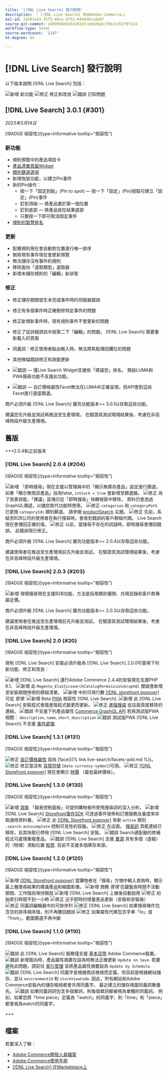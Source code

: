 ```yaml
---
title: '[!DNL Live Search] 發行說明'
description: 「 [!DNL Live Search] 來自Adobe Commerce。」
exl-id: 2a581e43-35f5-48ce-9752-844430ccdebf
source-git-commit: a589956b5594283d7ceb620abc76b2c352f8f524
workflow-type: tm+mt
source-wordcount: '1147'
ht-degree: 0%

---
```


# [!DNL Live Search] 發行說明

以下版本說明 [!DNL Live Search] 包括：

![新增](../assets/new.svg) 新功能
![修正](../assets/fix.svg) 修正和改良
![錯誤](../assets/bug.svg) 已知問題

## [!DNL Live Search] 3.0.1 {#301}

_2023年3月14日_

[!BADGE 相容性]{type=Informative tooltip="相容性"}

### 新功能

* 規則預覽中的產品項目卡
* [產品清單頁面Widget](https://experienceleague.adobe.com/docs/commerce-merchant-services/live-search/live-search-storefront/plp-styling.html)
* [類別篩選選項](https://developer.adobe.com/commerce/webapi/graphql/schema/live-search/queries/product-search/#facets)
* 新增拖放功能，以建立Pin事件
* 新的Pin操作：
   * 按一下「固定到點」(Pin to spot) — 按一下「固定」(Pin)按鈕可建立「固定」(Pin)事件
   * 釘到頂端 — 將產品置於第一個位置
   * 釘到底部 — 將產品放在結果底部
   * 只要按一下即可取消固定事件
* [規則的智慧排名](https://experienceleague.adobe.com/docs/commerce-merchant-services/live-search/live-search-admin/rules/rules-add.html#ranking-type)

### 更新

* 配置規則現在會自動對位置進行唯一排序
* 刪除現有事件現在會更新預覽
* 無法儲存沒有事件的規則
* 移除面向「選取類型」選取器
* 新增未儲存規則的「編輯」新狀態

### 修正

* 修正儲存期間發生未完成事件時的伺服器錯誤
* 修正有多個事件時正確刪除特定事件的問題
* 修正新增新事件時，現有規則事件不會更新的問題
* 修正了從詳細資訊中按第二下「編輯」的問題， [!DNL Live Search] 需要重新載入的頁面
* 同義詞：修正使用者點出輸入時，無法將焦點傳回欄位的問題
* 其他微幅錯誤修正和效能更新


* ![錯誤](../assets/bug.svg)  — 僅Live Search Widget支援依「建議您」排名。 預設LUMA和PWA搜尋功能不支援此功能。
* ![錯誤](../assets/bug.svg)  — 自訂價格屬性Facet無法在LUMA中正確呈現，但API會對這些Facet進行適當篩選。

商戶必須升級 [!DNL Live Search] 擴充功能版本>= 3.0.1以存取這些功能。

建議您先升級並測試再推送至生產環境。 在驗證其測試環境結果後，考慮在非高峰時段升級生產環境。

## 舊版

+++2.0.4和之前版本

### [!DNL Live Search] 2.0.4 {#204}

[!BADGE 相容性]{type=Informative tooltip="相容性"}

![新增](../assets/new.svg) 「即時搜尋」現在支援以管理員中的「顯示無庫存產品」設定進行篩選。 如果「顯示無現貨產品」設為false, `inStock = true` 會新增至篩選器。
![修正](../assets/fix.svg) 為了改善效能，「建議」區塊已從「即時搜尋」快顯視窗中移除。 資料仍會透過GraphQL傳遞，以備您取代功能時使用。
![修正](../assets/fix.svg) `categories` 和 `categoryPath` 已更換 `categoryIds` 類別篩選。 請參閱 [productSearch](https://developer.adobe.com/commerce/webapi/graphql/schema/live-search/queries/product-search/) 主題。
![修正](../assets/fix.svg) 先前，系結至B2B公司的使用者在執行搜尋時，會收到錯誤的客戶群組代碼。 Live Search現在會傳回正確的值。
![修正](../assets/fix.svg) 以前，當搜尋不存在的詞語時，即時搜尋會傳回錯誤。 此錯誤現已修正。

商戶必須升級 [!DNL Live Search] 擴充功能版本>= 2.0.4以存取這些功能。

建議使用者在推送至生產環境前先升級並測試。 在驗證其測試環境結果後，考慮在非高峰時段升級生產環境。

### [!DNL Live Search] 2.0.3 {#203}

[!BADGE 相容性]{type=Informative tooltip="相容性"}

![新增](../assets/new.svg) 現場搜尋現在支援B2B功能，方法是採用類別權限、共用目錄和客戶群專屬定價。

商戶必須升級 [!DNL Live Search] 擴充功能版本>= 2.0.3以存取這些功能。

建議使用者在推送至生產環境前先升級並測試。 在驗證其測試環境結果後，考慮在非高峰時段升級生產環境。

### [!DNL Live Search] 2.0 {#20}

[!BADGE 相容性]{type=Informative tooltip="相容性"}

現有 [!DNL Live Search] 安裝必須升級為 [!DNL Live Search] 2.0.0可善用下列新功能、修正和改良：

![新增](../assets/new.svg) [!DNL Live Search] 運行Adobe Commerce 2.4.4的安裝現在支援PHP 8.1。
![新增](../assets/new.svg) 此 `Magento_ElasticsearchCatalogPermissionsGraphQl` 模組會新增至安裝期間停用的模組清單。
![新增](../assets/new.svg) 中的可用行數 [[!DNL storefront popover]](quick-tour.md) 可從 *管理*.
![新增](../assets/new.svg) Beta [PWA](https://developer.adobe.com/commerce/pwa-studio/) 相容性 [!DNL Live Search].
![新增](../assets/new.svg) 此 [!DNL Live Search] 安裝程式會隨進階程式變更而更新。
![修正](../assets/fix.svg) [進階搜尋](https://experienceleague.adobe.com/docs/commerce-admin/catalog/catalog/search/search.html#advanced-search) 從店面頁尾移除的連結。
![錯誤](../assets/bug.svg) 不支援下列產品屬性 [Commerce GraphQL API](https://developer.adobe.com/commerce/webapi/graphql/) 若與測試版PWA相關： `description`, `name`, `short_description`
![錯誤](../assets/bug.svg) 測試版PWA [!DNL Live Search] 不支援 [事件處理](https://developer.adobe.com/commerce/services/shared-services/storefront-events/sdk/).

### [!DNL Live Search] 1.3.1 {#131}

[!BADGE 相容性]{type=Informative tooltip="相容性"}

![修正](../assets/fix.svg) [自訂價格屬性](https://experienceleague.adobe.com/docs/commerce-admin/catalog/product-attributes/attributes-input-types.html) 設為 [face]({% link live-search/facets-add.md %})。
![修正](../assets/fix.svg) 修正當沒有 [貨幣符號](https://experienceleague.adobe.com/docs/commerce-admin/stores-sales/site-store/currency/currency-configuration.html#step-5%3A-customize-currency-symbols-(optional)) (`data-currency-symbol`)可用。
![修正](../assets/fix.svg) [[!DNL Storefront popover]](storefront-popover.md) 現在會顯示 [特價](https://experienceleague.adobe.com/docs/commerce-admin/catalog/products/pricing/product-price-special.html) （最低最終價格）。

### [!DNL Live Search] 1.3.0 {#130}

[!BADGE 相容性]{type=Informative tooltip="相容性"}

![新增](../assets/new.svg) [效能](performance.md) 「報表控制面板」可提供購物者所使用搜尋詞的深入分析。
![新增](../assets/new.svg) [!DNL Live Search] [Storefront事件SDK](https://developer.adobe.com/commerce/services/shared-services/storefront-events/sdk/) 可透過事件發佈和訂閱服務及量度來存取通用資料層。
![修正](../assets/fix.svg) 此 [[!DNL Storefront popover]](storefront-popover.md) 有新 `active` 類別 `.search-autocomplete` 控制可見性的容器。
![修正](../assets/fix.svg) 在店面， [搜尋詞](https://experienceleague.adobe.com/docs/commerce-admin/catalog/catalog/search/search-terms.html#popular-search-terms) 頁尾連結已移除，且其快取已停用 [!DNL Live Search] 安裝。
![錯誤](../assets/bug.svg) Search適配器的修補程式可處理重複產品。
![錯誤](../assets/bug.svg) [!DNL Live Search] 支援 [單源](https://experienceleague.adobe.com/docs/commerce-admin/inventory/sources/sources-manage.html) 具有多個（虛擬）的（物理）清點位置 [股票](https://experienceleague.adobe.com/docs/commerce-admin/inventory/stocks/stocks-manage.html). 目前不支援多個庫存來源。

### [!DNL Live Search] 1.2.0 {#120}

[!BADGE 相容性]{type=Informative tooltip="相容性"}

![新增](../assets/new.svg) [[!DNL Storefront popover]](storefront-popover.md) 當購物者在「搜尋」方塊中輸入查詢時，顯示最上層搜尋結果的建議產品和縮圖影像。
![新增](../assets/new.svg) 商務 *管理* 在鍵盤長時間不活動期間，工作階段保持開啟
![新增](../assets/new.svg) [!DNL Live Search] 上線後自動啟用
![修正](../assets/fix.svg) 初始索引時間不到一小時
![修正](../assets/fix.svg) 近乎即時的增量產品更新（安裝和安裝後）
![修正](../assets/fix.svg) 同義詞編輯器中的可排序列
![修正](../assets/fix.svg) [!DNL Live Search] 如果搜尋條件包含空的排序順序值，則不再擲回錯誤
![修正](../assets/fix.svg) 如果屬性代碼包含字串「to」或「from」，範圍篩選不再中斷

### [!DNL Live Search] 1.1.0 {#110}

[!BADGE 相容性]{type=Informative tooltip="相容性"}

![錯誤](../assets/bug.svg) 此 [!DNL Live Search] 服務僅支援 [基本貨幣](https://experienceleague.adobe.com/docs/commerce-admin/stores-sales/site-store/currency/currency-configuration.html) Adobe Commerce裝置。
![錯誤](../assets/bug.svg) 新增面向時，產品屬性摘要在設為時無法正確更新 `Update on Save`. 若要避免此問題，請前往 [索引管理](https://experienceleague.adobe.com/docs/commerce-admin/systems/tools/index-management.html) 並將產品屬性摘要設為 `Update by Schedule`.
![錯誤](../assets/bug.svg) [!DNL Live Search] 同義字是根據商店檢視而定義，但目前是根據網站儲存，並以 `environmentId` 和 `storeViewCode`. 因此，所有網站和Adobe Commerce安裝內的儲存檢視都會共用同義字。 最近建立的儲存視圖同義詞集優先。
![錯誤](../assets/bug.svg) 如果同義詞詞包含多個單詞，則每個單詞都被視為單獨的同義詞。 例如，如果您將「time piece」定義為「watch」的同義字，則「time」和「piece」都會視為watch的同義字。

+++

## 檔案

若要深入了解：

* [Adobe Commerce開發人員檔案](https://developer.adobe.com/commerce/docs)
* [Adobe Commerce使用手冊](https://experienceleague.adobe.com/docs/commerce.html)
* [[!DNL Live Search] 在Marketplace上](https://marketplace.magento.com/magento-live-search.html)
